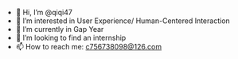 - 👋 Hi, I’m @qiqi47
- 👀 I’m interested in User Experience/ Human-Centered Interaction
- 🌱 I’m currently in Gap Year
- 💞️ I’m looking to find an internship
- 📫 How to reach me: c756738098@126.com

<!---
qiqi47/qiqi47 is a ✨ special ✨ repository because its `README.md` (this file) appears on your GitHub profile.
You can click the Preview link to take a look at your changes.
--->
